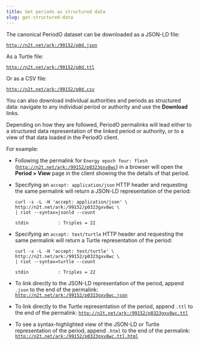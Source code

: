 ```yaml
---
title: Get periods as structured data
slug: get-structured-data
---
```


The canonical PeriodO dataset can be downloaded as a JSON-LD file:

[`http://n2t.net/ark:/99152/p0d.json`](http://n2t.net/ark:/99152/p0d.json)

As a Turtle file:

[`http://n2t.net/ark:/99152/p0d.ttl`](http://n2t.net/ark:/99152/p0d.ttl)

Or as a CSV file:

[`http://n2t.net/ark:/99152/p0d.csv`](http://n2t.net/ark:/99152/p0d.csv)

You can also download individual authorities and periods as structured data: navigate to any individual period or authority and use the **Download** links.

Depending on how they are followed, PeriodO permalinks will lead either to a structured data representation of the linked period or authority, or to a view of that data loaded in the PeriodO client.

For example:

* Following the permalink for `Energy epoch four: flesh` ([`http://n2t.net/ark:/99152/p0323gxv8wc`](http://n2t.net/ark:/99152/p0323gxv8wc)) in a browser will open the **Period > View** page in the client showing the the details of that period.

* Specifying an `accept: application/json` HTTP header and requesting the same permalink will return a JSON-LD representation of the period:

    ````
    curl -s -L -H 'accept: application/json' \
    http://n2t.net/ark:/99152/p0323gxv8wc \
    | riot --syntax=jsonld --count

    stdin           : Triples = 22
    ````

* Specifying an `accept: text/turtle` HTTP header and requesting the same permalink will return a Turtle representation of the period:

    ````
    curl -s -L -H 'accept: text/turtle' \
    http://n2t.net/ark:/99152/p0323gxv8wc \
    | riot --syntax=turtle --count

    stdin           : Triples = 22
    ````

* To link directly to the JSON-LD representation of the period, append `.json` to the end of the permalink: [`http://n2t.net/ark:/99152/p0323gxv8wc.json`](http://n2t.net/ark:/99152/p0323gxv8wc.json)

* To link directly to the Turtle representation of the period, append `.ttl` to the end of the permalink: [`http://n2t.net/ark:/99152/p0323gxv8wc.ttl`](http://n2t.net/ark:/99152/p0323gxv8wc.ttl)

* To see a syntax-highlighted view of the JSON-LD or Turtle representation of the period, append `.html` to the end of the permalink: [`http://n2t.net/ark:/99152/p0323gxv8wc.ttl.html`](http://n2t.net/ark:/99152/p0323gxv8wc.ttl.html)
